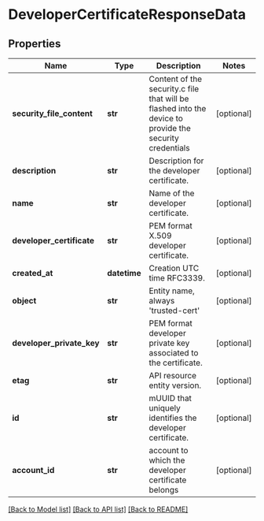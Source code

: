 # DeveloperCertificateResponseData

## Properties
Name | Type | Description | Notes
------------ | ------------- | ------------- | -------------
**security_file_content** | **str** | Content of the security.c file that will be flashed into the device to provide the security credentials | [optional] 
**description** | **str** | Description for the developer certificate. | [optional] 
**name** | **str** | Name of the developer certificate. | [optional] 
**developer_certificate** | **str** | PEM format X.509 developer certificate. | [optional] 
**created_at** | **datetime** | Creation UTC time RFC3339. | [optional] 
**object** | **str** | Entity name, always &#39;trusted-cert&#39; | [optional] 
**developer_private_key** | **str** | PEM format developer private key associated to the certificate. | [optional] 
**etag** | **str** | API resource entity version. | [optional] 
**id** | **str** | mUUID that uniquely identifies the developer certificate. | [optional] 
**account_id** | **str** | account to which the developer certificate belongs | [optional] 

[[Back to Model list]](../README.md#documentation-for-models) [[Back to API list]](../README.md#documentation-for-api-endpoints) [[Back to README]](../README.md)


